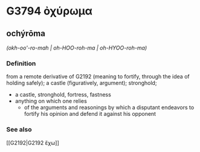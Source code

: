 # G3794 ὀχύρωμα

## ochýrōma

_(okh-oo'-ro-mah | oh-HOO-roh-ma | oh-HYOO-roh-ma)_

### Definition

from a remote derivative of G2192 (meaning to fortify, through the idea of holding safely); a castle (figuratively, argument); stronghold; 

- a castle, stronghold, fortress, fastness
- anything on which one relies
  - of the arguments and reasonings by which a disputant endeavors to fortify his opinion and defend it against his opponent

### See also

[[G2192|G2192 ἔχω]]
